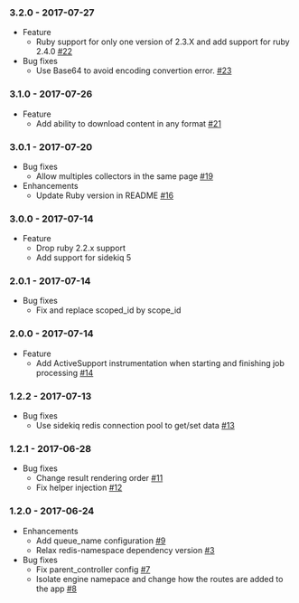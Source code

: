 ### 3.2.0 - 2017-07-27

* Feature
  * Ruby support for only one version of 2.3.X and add support for ruby 2.4.0 [#22](https://github.com/myfreecomm/nexaas-async-collector/pull/22)
* Bug fixes
  * Use Base64 to avoid encoding convertion error. [#23](https://github.com/myfreecomm/nexaas-async-collector/pull/23)

### 3.1.0 - 2017-07-26

* Feature
  * Add ability to download content in any format [#21](https://github.com/myfreecomm/nexaas-async-collector/pull/21)

### 3.0.1 - 2017-07-20

* Bug fixes
  * Allow multiples collectors in the same page [#19](https://github.com/myfreecomm/nexaas-async-collector/pull/19)
* Enhancements
  * Update Ruby version in README [#16](https://github.com/myfreecomm/nexaas-async-collector/pull/16)

### 3.0.0 - 2017-07-14

* Feature
  * Drop ruby 2.2.x support
  * Add support for sidekiq 5

### 2.0.1 - 2017-07-14

* Bug fixes
  * Fix and replace scoped_id by scope_id

### 2.0.0 - 2017-07-14

* Feature
  * Add ActiveSupport instrumentation when starting and finishing job processing [#14](https://github.com/myfreecomm/nexaas-async-collector/pull/14)

### 1.2.2 - 2017-07-13

* Bug fixes
  * Use sidekiq redis connection pool to get/set data [#13](https://github.com/myfreecomm/nexaas-async-collector/pull/13)

### 1.2.1 - 2017-06-28

* Bug fixes
  * Change result rendering order [#11](https://github.com/myfreecomm/nexaas-async-collector/pull/11)
  * Fix helper injection [#12](https://github.com/myfreecomm/nexaas-async-collector/pull/12)

### 1.2.0 - 2017-06-24

* Enhancements
  * Add queue_name configuration [#9](https://github.com/myfreecomm/nexaas-async-collector/pull/9)
  * Relax redis-namespace dependency version [#3](https://github.com/myfreecomm/nexaas-async-collector/pull/3)
* Bug fixes
  * Fix parent_controller config [#7](https://github.com/myfreecomm/nexaas-async-collector/pull/7)
  * Isolate engine namepace and change how the routes are added to the app [#8](https://github.com/myfreecomm/nexaas-async-collector/pull/8)
